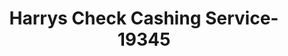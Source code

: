 ---
f_zip-code: 19023
f_state-code: PA
title: Harrys Check Cashing Service-19345
f_phone: 610-534-1078
f_city-only: Darby
f_address: 503 Main Street Darby
f_location-unique-id: '19345'
slug: harrys-check-cashing-service-19345
updated-on: '2024-05-30T13:46:58.046Z'
created-on: '2024-05-30T13:36:59.803Z'
published-on: '2024-05-30T13:54:32.469Z'
f_city-state: cms/city/darby-pa.md
f_company: cms/company/harrys-check-cashing-service.md
f_state: cms/state/pennsylvania.md
layout: '[payday-loan].html'
tags: payday-loan
---